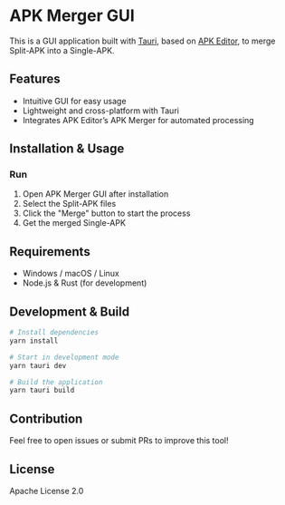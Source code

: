 # APK Merger GUI  

This is a GUI application built with [Tauri](https://tauri.app/), based on [APK Editor](https://github.com/REAndroid/APKEditor), to merge Split-APK into a Single-APK.  

## Features  
- Intuitive GUI for easy usage  
- Lightweight and cross-platform with Tauri  
- Integrates APK Editor’s APK Merger for automated processing  

## Installation & Usage  

### Run  
1. Open APK Merger GUI after installation  
2. Select the Split-APK files  
3. Click the "Merge" button to start the process  
4. Get the merged Single-APK  

## Requirements  
- Windows / macOS / Linux  
- Node.js & Rust (for development)  

## Development & Build  
```bash
# Install dependencies
yarn install

# Start in development mode
yarn tauri dev

# Build the application
yarn tauri build
```

## Contribution  
Feel free to open issues or submit PRs to improve this tool!  

## License  
Apache License 2.0
